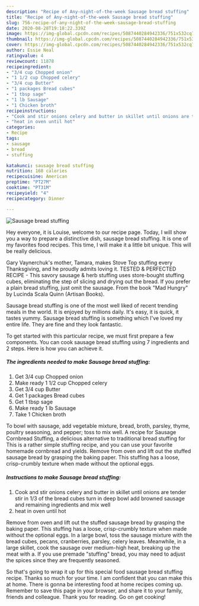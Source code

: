 ```yaml
---
description: "Recipe of Any-night-of-the-week Sausage bread stuffing"
title: "Recipe of Any-night-of-the-week Sausage bread stuffing"
slug: 756-recipe-of-any-night-of-the-week-sausage-bread-stuffing
date: 2020-08-28T19:18:22.339Z
image: https://img-global.cpcdn.com/recipes/5087440284942336/751x532cq70/sausage-bread-stuffing-recipe-main-photo.jpg
thumbnail: https://img-global.cpcdn.com/recipes/5087440284942336/751x532cq70/sausage-bread-stuffing-recipe-main-photo.jpg
cover: https://img-global.cpcdn.com/recipes/5087440284942336/751x532cq70/sausage-bread-stuffing-recipe-main-photo.jpg
author: Essie Neal
ratingvalue: 4
reviewcount: 11878
recipeingredient:
- "3/4 cup Chopped onion"
- "1 1/2 cup Chopped celery"
- "3/4 cup Butter"
- "1 packages Bread cubes"
- "1 tbsp sage"
- "1 lb Sausage"
- "1 Chicken broth"
recipeinstructions:
- "Cook and stir onions celery and butter in skillet until onions are tender stir in 1/3 of the bread cubes turn in deep bowl add browned sausage and remaining ingredients and mix well"
- "heat in oven until hot"
categories:
- Recipe
tags:
- sausage
- bread
- stuffing

katakunci: sausage bread stuffing 
nutrition: 168 calories
recipecuisine: American
preptime: "PT27M"
cooktime: "PT31M"
recipeyield: "4"
recipecategory: Dinner

---
```



![Sausage bread stuffing](https://img-global.cpcdn.com/recipes/5087440284942336/751x532cq70/sausage-bread-stuffing-recipe-main-photo.jpg)

Hey everyone, it is Louise, welcome to our recipe page. Today, I will show you a way to prepare a distinctive dish, sausage bread stuffing. It is one of my favorites food recipes. This time, I will make it a little bit unique. This will be really delicious.

Gary Vaynerchuk&#39;s mother, Tamara, makes Stove Top stuffing every Thanksgiving, and he proudly admits loving it. TESTED &amp; PERFECTED RECIPE - This savory sausage &amp; herb stuffing uses store-bought stuffing cubes, eliminating the step of slicing and drying out the bread. If you prefer a plain bread stuffing, just omit the sausage. From the book &#34;Mad Hungry&#34; by Lucinda Scala Quinn (Artisan Books).

Sausage bread stuffing is one of the most well liked of recent trending meals in the world. It is enjoyed by millions daily. It's easy, it is quick, it tastes yummy. Sausage bread stuffing is something which I've loved my entire life. They are fine and they look fantastic.


To get started with this particular recipe, we must first prepare a few components. You can cook sausage bread stuffing using 7 ingredients and 2 steps. Here is how you can achieve it.

<!--inarticleads1-->

##### The ingredients needed to make Sausage bread stuffing:

1. Get 3/4 cup Chopped onion
1. Make ready 1 1/2 cup Chopped celery
1. Get 3/4 cup Butter
1. Get 1 packages Bread cubes
1. Get 1 tbsp sage
1. Make ready 1 lb Sausage
1. Take 1 Chicken broth


To bowl with sausage, add vegetable mixture, bread, broth, parsley, thyme, poultry seasoning, and pepper; toss to mix well. A recipe for Sausage Cornbread Stuffing, a delicious alternative to traditional bread stuffing for This is a rather simple stuffing recipe, and you can use your favorite homemade cornbread and yields. Remove from oven and lift out the stuffed sausage bread by grasping the baking paper. This stuffing has a loose, crisp-crumbly texture when made without the optional eggs. 

<!--inarticleads2-->

##### Instructions to make Sausage bread stuffing:

1. Cook and stir onions celery and butter in skillet until onions are tender stir in 1/3 of the bread cubes turn in deep bowl add browned sausage and remaining ingredients and mix well
1. heat in oven until hot


Remove from oven and lift out the stuffed sausage bread by grasping the baking paper. This stuffing has a loose, crisp-crumbly texture when made without the optional eggs. In a large bowl, toss the sausage mixture with the bread cubes, pecans, cranberries, parsley, celery leaves. Meanwhile, in a large skillet, cook the sausage over medium-high heat, breaking up the meat with a. If you use premade &#34;stuffing&#34; bread, you may need to adjust the spices since they are frequently seasoned. 

So that's going to wrap it up for this special food sausage bread stuffing recipe. Thanks so much for your time. I am confident that you can make this at home. There is gonna be interesting food at home recipes coming up. Remember to save this page in your browser, and share it to your family, friends and colleague. Thank you for reading. Go on get cooking!
